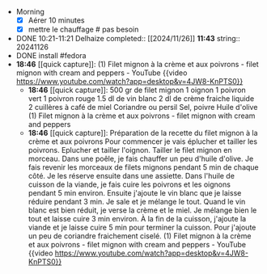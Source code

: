 - Morning
  * [x] Aérer 10 minutes
  * [x] mettre le chauffage # pas besoin
- DONE 10:21-11:21 Delhaize
  completed:: [[2024/11/26]] **11:43**
  string:: 20241126
- DONE install #fedora
- **18:46** [[quick capture]]:  (1) Filet mignon à la crème et aux poivrons - filet mignon with cream and peppers - YouTube {{video https://www.youtube.com/watch?app=desktop&v=4JW8-KnPTS0}}
	- **18:46** [[quick capture]]: 500 gr de filet mignon 1 oignon 1 poivron vert 1 poivron rouge 1.5 dl de vin blanc 2 dl de crème fraiche liquide 2 cuillères à café de miel Coriandre ou persil Sel, poivre Huile d'olive (1) Filet mignon à la crème et aux poivrons - filet mignon with cream and peppers
	- **18:46** [[quick capture]]: Préparation de la recette du filet mignon à la crème et aux poivrons Pour commencer je vais éplucher et tailler les poivrons. Eplucher et tailler l'oignon. Tailler le filet mignon en morceau. Dans une poêle, je fais chauffer un peu d'huile d'olive. Je fais revenir les morceaux de filets mignons pendant 5 min de chaque côté. Je les réserve ensuite dans une assiette. Dans l'huile de cuisson de la viande, je fais cuire les poivrons et les oignons pendant 5 min environ. Ensuite j'ajoute le vin blanc que je laisse réduire pendant 3 min. Je sale et je mélange le tout. Quand le vin blanc est bien réduit, je verse la crème et le miel. Je mélange bien le tout et laisse cuire 3 min environ. À la fin de la cuisson, j'ajoute la viande et je laisse cuire 5 min pour terminer la cuisson. Pour j'ajoute un peu de coriandre fraichement ciselé. (1) Filet mignon à la crème et aux poivrons - filet mignon with cream and peppers - YouTube {{video https://www.youtube.com/watch?app=desktop&v=4JW8-KnPTS0}}